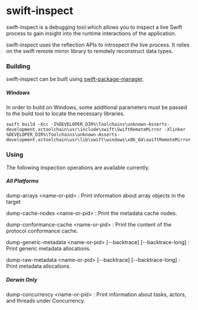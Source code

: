 # swift-inspect

swift-inspect is a debugging tool which allows you to inspect a live Swift process to gain insight into the runtime interactions of the application.

swift-inspect uses the reflection APIs to introspect the live process.  It relies on the swift remote mirror library to remotely reconstruct data types.

### Building

swift-inspect can be built using [swift-package-manager](https://github.com/apple/swift-package-manager).

##### Windows

In order to build on Windows, some additional parameters must be passed to the build tool to locate the necessary libraries.

~~~
swift build -Xcc -I%DEVELOPER_DIR%\Toolchains\unknown-Asserts-development.xctoolchain\usr\include\swift\SwiftRemoteMirror -Xlinker %DEVELOPER_DIR%\Toolchains\unknown-Asserts-development.xctoolchain\usr\lib\swift\windows\x86_64\swiftRemoteMirror.lib
~~~

### Using

The following inspection operations are available currently.

##### All Platforms

dump-arrays &lt;name-or-pid&gt;
: Print information about array objects in the target

dump-cache-nodes &lt;name-or-pid&gt;
: Print the metadata cache nodes.

dump-conformance-cache &lt;name-or-pid&gt;
: Print the content of the protocol conformance cache.

dump-generic-metadata &lt;name-or-pid&gt; [--backtrace] [--backtrace-long]
: Print generic metadata allocations.

dump-raw-metadata &lt;name-or-pid&gt; [--backtrace] [--backtrace-long]
: Print metadata allocations.

##### Darwin Only

dump-concurrency &lt;name-or-pid&gt;
: Print information about tasks, actors, and threads under Concurrency.
